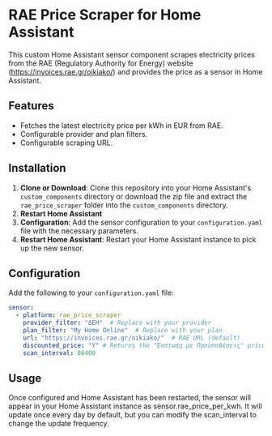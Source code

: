 # RAE Price Scraper for Home Assistant

This custom Home Assistant sensor component scrapes electricity prices from the RAE (Regulatory Authority for Energy) website (https://invoices.rae.gr/oikiako/) and provides the price as a sensor in Home Assistant.

## Features

- Fetches the latest electricity price per kWh in EUR from RAE.
- Configurable provider and plan filters.
- Configurable scraping URL.

## Installation

1. **Clone or Download**: Clone this repository into your Home Assistant's `custom_components` directory or download the zip file and extract the `rae_price_scraper` folder into the `custom_components` directory.
2. **Restart Home Assistant**
3. **Configuration**: Add the sensor configuration to your `configuration.yaml` file with the necessary parameters.
4. **Restart Home Assistant**: Restart your Home Assistant instance to pick up the new sensor.

## Configuration

Add the following to your `configuration.yaml` file:

```yaml
sensor:
  - platform: rae_price_scraper
    provider_filter: "ΔΕΗ"  # Replace with your provider
    plan_filter: "My Home Online"  # Replace with your plan
    url: "https://invoices.rae.gr/oikiako/"  # RAE URL (default)
    discounted_price: "Y" # Returns the "Έκπτωση με Προϋποθέσεις" price if set to Y
    scan_interval: 86400
```

## Usage

Once configured and Home Assistant has been restarted, the sensor will appear in your Home Assistant instance as sensor.rae_price_per_kwh. It will update once every day by default, but you can modify the scan_interval to change the update frequency.
